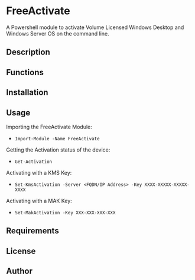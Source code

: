 # FreeActivate
A Powershell module to activate Volume Licensed Windows Desktop and Windows Server OS on the command line.

## Description

## Functions

## Installation

## Usage
Importing the FreeActivate Module:
  - ```Import-Module -Name FreeActivate```

Getting the Activation status of the device:
  - ```Get-Activation```

Activating with a KMS Key:
  - ```Set-KmsActivation -Server <FQDN/IP Address> -Key XXXX-XXXXX-XXXXX-XXXX```

Activating with a MAK Key:
  - ```Set-MakActivation -Key XXX-XXX-XXX-XXX```

## Requirements

## License

## Author
